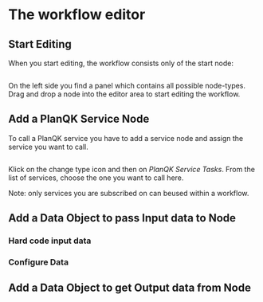 # The workflow editor

## Start Editing

When you start editing, the workflow consists only of the start node:

   <img width="768" :src="$withBase('/images/workflow-editor-start.png')" alt="">

On the left side you find a panel which contains all possible node-types. Drag and drop a node into the editor area to start editing the workflow.

## Add a PlanQK Service Node

To call a PlanQK service you have to add a service node and assign the service you want to call.

   <img width="768" :src="$withBase('/images/workflow-editor-add-service-node.png')" alt="">

Klick on the change type icon and then on _PlanQK Service Tasks_.
From the list of services, choose the one you want to call here.

Note: only services you are subscribed on can beused within a workflow.

## Add a Data Object to pass Input data to Node

### Hard code input data

### Configure Data

## Add a Data Object to get Output data from Node

